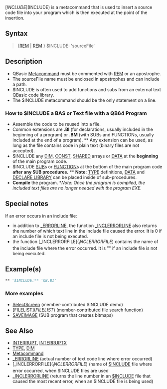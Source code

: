 [$INCLUDE]($INCLUDE) is a metacommand that is used to insert a source code file into your program which is then executed at the point of the insertion.

## Syntax

> {[REM](REM) | [REM](REM) } $INCLUDE: 'sourceFile'

## Description

* QBasic [Metacommand](Metacommand) must be commented with [REM](REM) or an apostrophe.
* The sourceFile name must be enclosed in apostrophes and can include a path.
* $INCLUDE is often used to add functions and subs from an external text QBasic code library.
* The $INCLUDE metacommand should be the only statement on a line.

### How to $INCLUDE a BAS or Text file with a QB64 Program

* Assemble the code to be reused into a file.
* Common extensions are **.BI** (for declarations, usually included in the beginning of a program) or **.BM** (with SUBs and FUNCTIONs, usually included at the end of a program).
** Any extension can be used, as long as the file contains code in plain text (binary files are not accepted).
* $INCLUDE any [DIM](DIM), [CONST](CONST), [SHARED](SHARED) arrays or [DATA](DATA) at the **beginning** of the main program code. 
* $INCLUDE [SUB](SUB)s or [FUNCTION](FUNCTION)s at the bottom of the main program code **after any SUB procedures.**
** **Note:** [TYPE](TYPE) definitions, [DATA](DATA) and [DECLARE LIBRARY](DECLARE-LIBRARY) can be placed inside of sub-procedures.
* **Compile** the program.
**Note: Once the program is compiled, the included text files are no longer needed with the program EXE.*

## Special notes

If an error occurs in an include file: 
* in addition to [_ERRORLINE](_ERRORLINE), the function [_INCLERRORLINE](_INCLERRORLINE) also returns the number of which text line in the include file caused the error. It is 0 if an include file is not being executed. 
* the function [_INCLERRORFILE$](_INCLERRORFILE$) contains the name of the include file where the error occurred. It is "" if an include file is not being executed. 

## Example(s)

```vb
** '$INCLUDE:** 'QB.BI'
```

### More examples

* [SelectScreen](SelectScreen) (member-contributed $INCLUDE demo) 
* [FILELIST$](FILELIST$) (member-contributed file search function)
* [SAVEIMAGE](SAVEIMAGE) (SUB program that creates bitmaps)

## See Also

* [INTERRUPT](INTERRUPT), [INTERRUPTX](INTERRUPTX) 
* [TYPE](TYPE), [DIM](DIM)
* [Metacommand](Metacommand)
* [_ERRORLINE](_ERRORLINE) (actual number of text code line where error occurred)
* [_INCLERRORFILE$](_INCLERRORFILE$) (name of [$INCLUDE](INCLUDE) file where error occurred, when $INCLUDE files are used
* [_INCLERRORLINE](_INCLERRORLINE) (returns the line number in an [$INCLUDE](INCLUDE) file that caused the most recent error, when an $INCLUDE file is being used)

